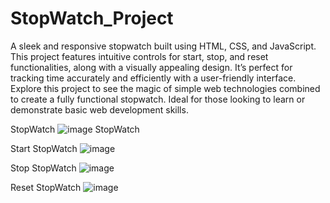 # StopWatch_Project


A sleek and responsive stopwatch built using HTML, CSS, and JavaScript. This project features intuitive controls for start, stop, and reset functionalities, along with a visually appealing design. It’s perfect for tracking time accurately and efficiently with a user-friendly interface. Explore this project to see the magic of simple web technologies combined to create a fully functional stopwatch. Ideal for those looking to learn or demonstrate basic web development skills.

StopWatch
![image](https://github.com/user-attachments/assets/4b08fc81-a060-4109-bdeb-04070ca56c21)     StopWatch
                                        

Start StopWatch
![image](https://github.com/user-attachments/assets/5852bfa5-2686-48f1-99c5-673066c5b151)

Stop StopWatch
![image](https://github.com/user-attachments/assets/323773a0-7720-431f-bcdf-6d12a98254d9)

Reset StopWatch
![image](https://github.com/user-attachments/assets/cd9397f4-2397-4711-96a5-7fb85df65cda)






